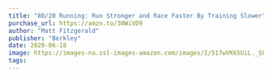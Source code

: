 ```yaml
---
title: "80/20 Running: Run Stronger and Race Faster By Training Slower"
purchase_url: https://amzn.to/30WiVD9
author: "Matt Fitzgerald"
publisher: "Berkley"
date: 2020-06-18
image: https://images-na.ssl-images-amazon.com/images/I/517wVK65UiL._SL75_.jpg
tags:
---
```


